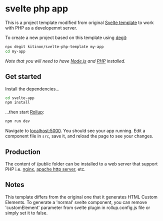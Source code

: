 
# svelte php app

This is a project template modified from original [Svelte template](https://github.com/sveltejs/template) to work with PHP as a developemnt server.

To create a new project based on this template using [degit](https://github.com/Rich-Harris/degit):

```bash
npx degit kitinon/svelte-php-template my-app
cd my-app
```

*Note that you will need to have [Node.js](https://nodejs.org) and [PHP](https://php.net) installed.*


## Get started

Install the dependencies...

```bash
cd svelte-app
npm install
```

...then start [Rollup](https://rollupjs.org):

```bash
npm run dev
```

Navigate to [localhost:5000](http://localhost:5000). You should see your app running. Edit a component file in `src`, save it, and reload the page to see your changes.


## Production

The content of /public folder can be installed to a web server that support PHP i.e. [nginx](https://nginx.org/), [apache http server](https://httpd.apache.org/), etc.

## Notes
This template differs from the original one that it generates HTML Custom Elements.  To generate a 'normal' svelte component, you can remove 'customElement' parameter from svelte plugin in rollup.config.js file or simply set it to false.